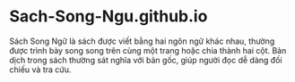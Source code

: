 # Sach-Song-Ngu.github.io
Sách Song Ngữ là sách được viết bằng hai ngôn ngữ khác nhau, thường được trình bày song song trên cùng một trang hoặc chia thành hai cột. Bản dịch trong sách thường sát nghĩa với bản gốc, giúp người đọc dễ dàng đối chiếu và tra cứu.
